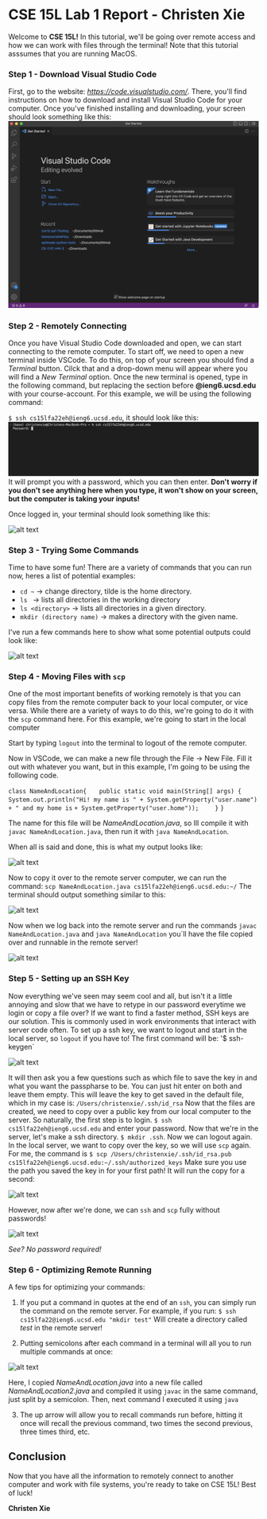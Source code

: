 # CSE 15L Lab 1 Report - Christen Xie  

Welcome to **CSE 15L!** In this tutorial, we'll be going over remote access and how we can work with files through the terminal! Note that this tutorial asssumes that you are running MacOS.

### Step 1 - Download Visual Studio Code
First, go to the website: *https://code.visualstudio.com/*. There, you'll find instructions on how to download and install Visual Studio Code for your computer. Once you've finished installing and downloading, your screen should look something like this:
![alt text](https://github.com/christen03/cse15l-lab-reports/blob/main/lab1images/vscode.png)

### Step 2 - Remotely Connecting

Once you have Visual Studio Code downloaded and open, we can start connecting to the remote computer. To start off, we need to open a new terminal inside VSCode. To do this, on top of your screen you should find a *Terminal* button. Cilck that and a drop-down menu will appear where you will find a *New Terminal* option. Once the new terminal is opened, type in the following command, but replacing the section before **@ieng6.ucsd.edu** with your course-account. 
For this example, we will be using the following command:

`$ ssh cs15lfa22eh@ieng6.ucsd.edu`, it should look like this: 
![alt text](https://github.com/christen03/cse15l-lab-reports/blob/main/lab1images/ssh-run.png)
It will prompt you with a password, which you can then enter. **Don't worry if you don't see anything here when you type, it won't show on your screen, but the computer is taking your inputs!**

Once logged in, your terminal should look something like this:

![alt text](https://github.com/christen03/cse15l-lab-reports/blob/main/remotely-connected.png/)

### Step 3 - Trying Some Commands

Time to have some fun! There are a variety of commands that you can run now, heres a list of potential examples:

- `cd ~` -> change directory, tilde is the home directory.
- `ls ` -> lists all directories in the working directory
- `ls <directory>` -> lists all directories in a given directory.
- `mkdir (directory name)` -> makes a directory with the given name.

I've run a few commands here to show what some potential outputs could look like: 

![alt text](https://github.com/christen03/cse15l-lab-reports/blob/main/trying-some-commands.png/)

### Step 4 - Moving Files with `scp`

One of the most important benefits of working remotely is that you can copy files from the remote computer back to your local computer, or vice versa. While there are a variety of ways to do this, we're going to do it with the `scp` command here. For this example, we're going to start in the local computer

Start by typing `logout` into the terminal to logout of the remote computer.

Now in VSCode, we can make a new file through the File -> New File. Fill it out with whatever you want, but in this example, I'm going to be using the following code. 

`class NameAndLocation{`
`   public static void main(String[] args) {`
`        System.out.println("Hi! my name is " + System.getProperty("user.name") + " and my home is `
`+ System.getProperty("user.home"));`
`    }`
`}`

The name for this file will be *NameAndLocation.java*, so Ill compile it with `javac NameAndLocation.java`, then run it with `java NameAndLocation`.

When all is said and done, this is what my output looks like:

![alt text](https://github.com/christen03/cse15l-lab-reports/blob/main/java-running.png/)

Now to copy it over to the remote server computer, we can run the command:
`scp NameAndLocation.java cs15lfa22eh@ieng6.ucsd.edu:~/`
The terminal should output something similar to this:

![alt text](https://github.com/christen03/cse15l-lab-reports/blob/main/scp-copying.png/)

Now when we log back into the remote server and run the commands `javac NameAndLocation.java` and `java NameAndLocation` you`ll have the file copied over and runnable in the remote server! 

![alt text](https://github.com/christen03/cse15l-lab-reports/blob/main/scp-copied.png/)

### Step 5 - Setting up an SSH Key

Now everything we've seen may seem cool and all, but isn't it a little annoying and slow that we have to retype in our password everytime we login or copy a file over? If we want to find a faster method, SSH keys are our solution. This is commonly used in work environments that interact with server code often. To set up a ssh key, we want to logout and start in the local server, so `logout` if you have to! The first command will be:
'$ ssh-keygen`

![alt text](https://github.com/christen03/cse15l-lab-reports/blob/main/ssh-key-generate.png/)

It will then ask you a few questions such as which file to save the key in and what you want the passpharse to be. You can just hit enter on both and leave them empty. This will leave the key to get saved in the default file, which in my case is:
`/Users/christenxie/.ssh/id_rsa`
Now that the files are created, we need to copy over a public key from our local computer to the server. So naturally, the first step is to login.
`$ ssh cs15lfa22eh@ieng6.ucsd.edu` and enter your password.
Now that we're in the server, let's make a ssh directory.
`$ mkdir .ssh`. Now we can logout again.
In the local server, we want to copy over the key, so we will use `scp` again. For me, the command is 
`$ scp /Users/christenxie/.ssh/id_rsa.pub cs15lfa22eh@ieng6.ucsd.edu:~/.ssh/authorized_keys`
Make sure you use the path you saved the key in for your first path! It will run the copy for a second: 

![alt text](https://github.com/christen03/cse15l-lab-reports/blob/main/ssh-key-login.png/)

However, now after we're done, we can `ssh` and `scp` fully without passwords!

![alt text](https://github.com/christen03/cse15l-lab-reports/blob/main/ssh-key-loggedin.png/)

*See? No password required!*

### Step 6 - Optimizing Remote Running

A few tips for optimizing your commands:
1. If you put a command in quotes at the end of an `ssh`, you can simply run the command on the remote server. For example, if you run:
`$ ssh cs15lfa22@ieng6.ucsd.edu "mkdir test"`
Will create a directory called *test* in the remote server!

2. Putting semicolons after each command in a terminal will all you to run multiple commands at once:  

![alt text](https://github.com/christen03/cse15l-lab-reports/blob/main/optimize.png/)

Here, I copied *NameAndLocation.java* into a new file called *NameAndLocation2.java* and compiled it using `javac` in the same command, just split by a semicolon. Then, next command I executed it using `java`

3. The up arrow will allow you to recall commands run before, hitting it once will recall the previous command, two times the second previous, three times third, etc.

## Conclusion

Now that you have all the information to remotely connect to another computer and work with file systems, you're ready to take on CSE 15L! Best of luck!

**Christen Xie**